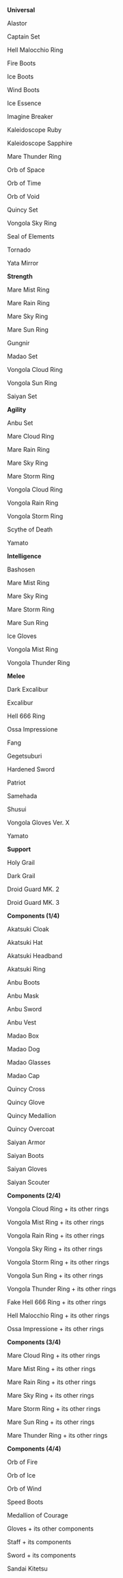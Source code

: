 **Universal**


Alastor

Captain Set

Hell Malocchio Ring

Fire Boots

Ice Boots

Wind Boots

Ice Essence

Imagine Breaker

Kaleidoscope Ruby

Kaleidoscope Sapphire

Mare Thunder Ring

Orb of Space

Orb of Time

Orb of Void

Quincy Set

Vongola Sky Ring

Seal of Elements

Tornado

Yata Mirror


**Strength**


Mare Mist Ring

Mare Rain Ring

Mare Sky Ring

Mare Sun Ring

Gungnir

Madao Set

Vongola Cloud Ring

Vongola Sun Ring

Saiyan Set


**Agility**


Anbu Set

Mare Cloud Ring

Mare Rain Ring

Mare Sky Ring

Mare Storm Ring

Vongola Cloud Ring

Vongola Rain Ring

Vongola Storm Ring

Scythe of Death

Yamato


**Intelligence**


Bashosen

Mare Mist Ring

Mare Sky Ring

Mare Storm Ring

Mare Sun Ring

Ice Gloves

Vongola Mist Ring

Vongola Thunder Ring


**Melee**


Dark Excalibur

Excalibur

Hell 666 Ring

Ossa Impressione

Fang

Gegetsuburi

Hardened Sword

Patriot

Samehada

Shusui

Vongola Gloves Ver. X

Yamato


**Support**


Holy Grail

Dark Grail

Droid Guard MK. 2

Droid Guard MK. 3


**Components (1/4)**


Akatsuki Cloak

Akatsuki Hat

Akatsuki Headband

Akatsuki Ring


Anbu Boots

Anbu Mask

Anbu Sword

Anbu Vest


Madao Box

Madao Dog

Madao Glasses

Madao Cap


Quincy Cross

Quincy Glove

Quincy Medallion

Quincy Overcoat


Saiyan Armor

Saiyan Boots

Saiyan Gloves

Saiyan Scouter


**Components (2/4)**


Vongola Cloud Ring + its other rings

Vongola Mist Ring + its other rings

Vongola Rain Ring + its other rings

Vongola Sky Ring + its other rings

Vongola Storm Ring + its other rings

Vongola Sun Ring + its other rings

Vongola Thunder Ring + its other rings



Fake Hell 666 Ring + its other rings

Hell Malocchio Ring + its other rings

Ossa Impressione + its other rings


**Components (3/4)**


Mare Cloud Ring + its other rings

Mare Mist Ring + its other rings

Mare Rain Ring + its other rings

Mare Sky Ring + its other rings

Mare Storm Ring + its other rings

Mare Sun Ring + its other rings

Mare Thunder Ring + its other rings


**Components (4/4)**


Orb of Fire

Orb of Ice

Orb of Wind


Speed Boots

Medallion of Courage


Gloves + its other components

Staff + its components

Sword + its components


Sandai Kitetsu